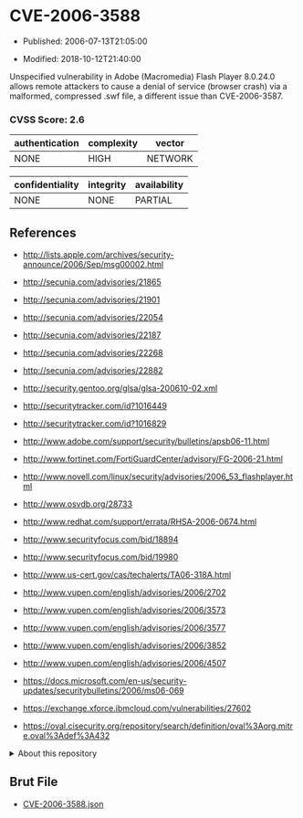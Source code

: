 # CVE-2006-3588

- Published: 2006-07-13T21:05:00

- Modified: 2018-10-12T21:40:00

Unspecified vulnerability in Adobe (Macromedia) Flash Player 8.0.24.0 allows remote attackers to cause a denial of service (browser crash) via a malformed, compressed .swf file, a different issue than CVE-2006-3587.

### CVSS Score: **2.6**

| authentication | complexity | vector |
| --- | --- | --- |
| NONE | HIGH | NETWORK |

| confidentiality | integrity | availability |
| --- | --- | --- |
| NONE | NONE | PARTIAL |

## References

* http://lists.apple.com/archives/security-announce/2006/Sep/msg00002.html

* http://secunia.com/advisories/21865

* http://secunia.com/advisories/21901

* http://secunia.com/advisories/22054

* http://secunia.com/advisories/22187

* http://secunia.com/advisories/22268

* http://secunia.com/advisories/22882

* http://security.gentoo.org/glsa/glsa-200610-02.xml

* http://securitytracker.com/id?1016449

* http://securitytracker.com/id?1016829

* http://www.adobe.com/support/security/bulletins/apsb06-11.html

* http://www.fortinet.com/FortiGuardCenter/advisory/FG-2006-21.html

* http://www.novell.com/linux/security/advisories/2006_53_flashplayer.html

* http://www.osvdb.org/28733

* http://www.redhat.com/support/errata/RHSA-2006-0674.html

* http://www.securityfocus.com/bid/18894

* http://www.securityfocus.com/bid/19980

* http://www.us-cert.gov/cas/techalerts/TA06-318A.html

* http://www.vupen.com/english/advisories/2006/2702

* http://www.vupen.com/english/advisories/2006/3573

* http://www.vupen.com/english/advisories/2006/3577

* http://www.vupen.com/english/advisories/2006/3852

* http://www.vupen.com/english/advisories/2006/4507

* https://docs.microsoft.com/en-us/security-updates/securitybulletins/2006/ms06-069

* https://exchange.xforce.ibmcloud.com/vulnerabilities/27602

* https://oval.cisecurity.org/repository/search/definition/oval%3Aorg.mitre.oval%3Adef%3A432

<details>
<summary>About this repository</summary> 

  This repository is part of the project [Live Hack CVE](https://github.com/Live-Hack-CVE). Main website can be found [www.live-hack.org](https://www.live-hack.org) 
  
  Made by [Sn0wAlice](https://github.com/Sn0wAlice) for the people that care about security and need to have a feed of the latest CVEs. Hope you enjoy it, don't forget to star the repo and follow me on [Twitter](https://twitter.com/Sn0wAlice) and [Github](https://github.com/Sn0wAlice). And that is my [personnal website](https://www.alice-snow.me/)

  - [Home Page](https://github.com/Live-Hack-CVE)
  - [Framework](https://github.com/Live-Hack-CVE/cve-framework)
  - [CVE database](https://github.com/Live-Hack-CVE/full_database)
  - [Changelog](https://github.com/Live-Hack-CVE/Changelog)
</details>

## Brut File

* [CVE-2006-3588.json](https://raw.githubusercontent.com/Live-Hack-CVE/full_database/main/cves/2006/CVE-2006-3588.json)

